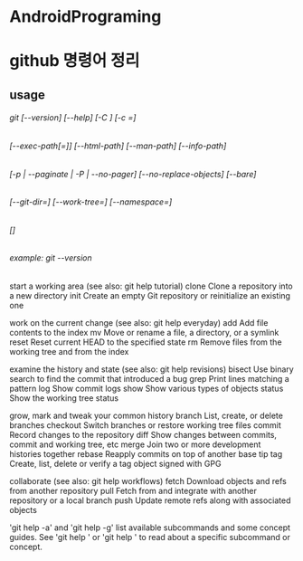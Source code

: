 # AndroidPrograming

github 명령어 정리
=================

usage 
-----

   ###### git [--version] [--help] [-C <path>] [-c <name>=<value>]
   ###### [--exec-path[=<path>]] [--html-path] [--man-path] [--info-path]
   ###### [-p | --paginate | -P | --no-pager] [--no-replace-objects] [--bare]
   ###### [--git-dir=<path>] [--work-tree=<path>] [--namespace=<name>]
   ###### <command> [<args>]
   ###### example: git --version
  

start a working area (see also: git help tutorial)
   clone      Clone a repository into a new directory
   init       Create an empty Git repository or reinitialize an existing one

work on the current change (see also: git help everyday)
   add        Add file contents to the index
   mv         Move or rename a file, a directory, or a symlink
   reset      Reset current HEAD to the specified state
   rm         Remove files from the working tree and from the index

examine the history and state (see also: git help revisions)
   bisect     Use binary search to find the commit that introduced a bug
   grep       Print lines matching a pattern
   log        Show commit logs
   show       Show various types of objects
   status     Show the working tree status

grow, mark and tweak your common history
   branch     List, create, or delete branches
   checkout   Switch branches or restore working tree files
   commit     Record changes to the repository
   diff       Show changes between commits, commit and working tree, etc
   merge      Join two or more development histories together
   rebase     Reapply commits on top of another base tip
   tag        Create, list, delete or verify a tag object signed with GPG

collaborate (see also: git help workflows)
   fetch      Download objects and refs from another repository
   pull       Fetch from and integrate with another repository or a local branch
   push       Update remote refs along with associated objects

'git help -a' and 'git help -g' list available subcommands and some
concept guides. See 'git help <command>' or 'git help <concept>'
to read about a specific subcommand or concept.
